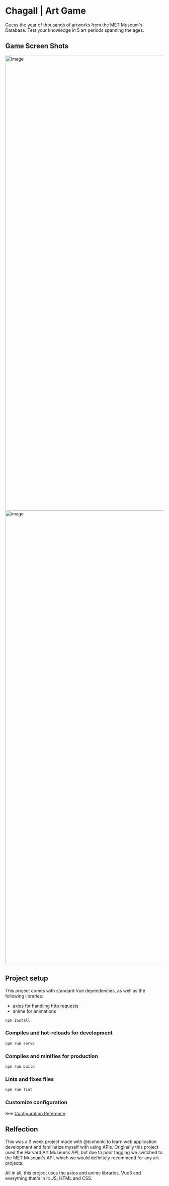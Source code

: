# Chagall | Art Game

Guess the year of thousands of artworks from the MET Museum's Database. Test your knowledge in 5 art periods spanning the ages. 

## Game Screen Shots

<img width="1440" alt="image" src="https://github.com/ericnem/chagall/assets/104458293/2ada174a-cd23-4901-b72f-a7ed477872c8">

<img width="1440" alt="image" src="https://github.com/ericnem/chagall/assets/104458293/8fbc5889-0c2b-4c02-80a7-6d5badf5f8c0">


## Project setup

This project comes with standard Vue dependencies, as well as the following libraries:
  - axios for handling http requests
  - anime for animations

```
npm install
```

### Compiles and hot-reloads for development
```
npm run serve
```

### Compiles and minifies for production
```
npm run build
```

### Lints and fixes files
```
npm run lint
```

### Customize configuration
See [Configuration Reference](https://cli.vuejs.org/config/).

## Relfection

This was a 3 week project made with @tcohenkl to learn web application development and familiarize myself with using APIs. Originally this project used the Harvard Art Museums API, but due to poor tagging we switched to the MET Museum's API, which we would definitely recommend for any art projects. 

All in all, this project uses the axios and anime libraries, Vue3 and everything that's in it: JS, HTML and CSS.
